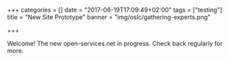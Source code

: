 +++
categories = []
date = "2017-06-19T17:09:49+02:00"
tags = ["testing"]
title = "New Site Prototype"
banner = "img/oslc/gathering-experts.png"

+++

Welcome!
The new open-services.net in progress. Check back regularly for more.
